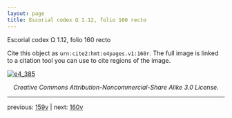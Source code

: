 ```yaml
---
layout: page
title: Escorial codex Ω 1.12, folio 160 recto
---
```


Escorial codex Ω 1.12, folio 160 recto

Cite this object as `urn:cite2:hmt:e4pages.v1:160r`.  The full image is linked to a citation tool you can use to cite regions of the image.

[![e4_385](http://www.homermultitext.org/iipsrv?IIIF=/project/homer/pyramidal/deepzoom/hmt/e4img/2017a/e4_385.tif/full/800,/0/default.jpg)](http://www.homermultitext.org/ict2/?urn=urn:cite2:hmt:e4img.2017a:e4_385) 

<p style="text-align: center; font-style: italic;">Creative Commons Attribution-Noncommercial-Share Alike 3.0 License.</p>

---

previous: [159v](../159v/) | next: [160v](../160v/)